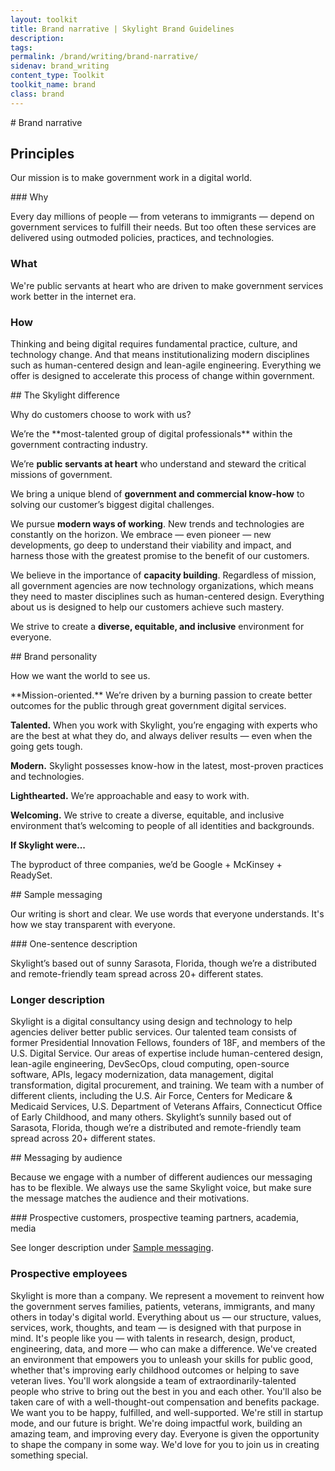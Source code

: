 ```yaml
---
layout: toolkit
title: Brand narrative | Skylight Brand Guidelines
description:
tags:
permalink: /brand/writing/brand-narrative/
sidenav: brand_writing
content_type: Toolkit
toolkit_name: brand
class: brand
---
```


<div class="row brand__content-section">
<div class="col-md-4" markdown="1">
# Brand narrative

## Principles

Our mission is to make government work in a digital world.
</div>
<div class="col-md-8">
<div class="example" markdown="1">
### Why

Every day millions of people — from veterans to immigrants — depend on government services to fulfill their needs. But too often these services are delivered using outmoded policies, practices, and technologies.

### What

We're public servants at heart who are driven to make government services work better in the internet era.

### How

Thinking and being digital requires fundamental practice, culture, and technology change. And that means institutionalizing modern disciplines such as human-centered design and lean-agile engineering. Everything we offer is designed to accelerate this process of change within government.
</div>
</div>
</div>

<div class="row brand__content-section">
<div class="col-md-4" markdown="1">
## The Skylight difference

Why do customers choose to work with us?
</div>
<div class="col-md-8">
<div class="example" markdown="1">
We’re the **most-talented group of digital professionals** within the government contracting industry.

We’re **public servants at heart** who understand and steward the critical missions of government.

We bring a unique blend of **government and commercial know-how** to solving our customer’s biggest digital challenges.

We pursue **modern ways of working**. New trends and technologies are constantly on the horizon. We embrace — even pioneer — new developments, go deep to understand their viability and impact, and harness those with the greatest promise to the benefit of our customers.

We believe in the importance of **capacity building**. Regardless of mission, all government agencies are now technology organizations, which means they need to master disciplines such as human-centered design. Everything about us is designed to help our customers achieve such mastery.

We strive to create a **diverse, equitable, and inclusive** environment for everyone.
</div>
</div>
</div>

<div class="row brand__content-section">
<div class="col-md-4" markdown="1">
## Brand personality

How we want the world to see us.
</div>
<div class="col-md-8">
<div class="example" markdown="1">
**Mission-oriented.** We’re driven by a burning passion to create better outcomes for the public through great government digital services.

**Talented.** When you work with Skylight, you’re engaging with experts who are the best at what they do, and always deliver results — even when the going gets tough.

**Modern.** Skylight possesses know-how in the latest, most-proven practices and technologies.

**Lighthearted.** We’re approachable and easy to work with.

**Welcoming.** We strive to create a diverse, equitable, and inclusive environment that’s welcoming to people of all identities and backgrounds.

**If Skylight were...**

The byproduct of three companies, we’d be Google + McKinsey + ReadySet.
</div>
</div>
</div>

<div class="row brand__content-section">
<div class="col-md-4" markdown="1">
## Sample messaging

Our writing is short and clear. We use words that everyone understands. It's how we stay transparent with everyone.
</div>
<div class="col-md-8">
<div class="example" markdown="1">
### One-sentence description

Skylight’s based out of sunny Sarasota, Florida, though we’re a distributed and remote-friendly team spread across 20+ different states.

### Longer description

Skylight is a digital consultancy using design and technology to help agencies deliver better public services. Our talented team consists of former Presidential Innovation Fellows, founders of 18F, and members of the U.S. Digital Service. Our areas of expertise include human-centered design, lean-agile engineering, DevSecOps, cloud computing, open-source software, APIs, legacy modernization, data management, digital transformation, digital procurement, and training. We team with a number of different clients, including the U.S. Air Force, Centers for Medicare & Medicaid Services, U.S. Department of Veterans Affairs, Connecticut Office of Early Childhood, and many others. Skylight’s sunnily based out of Sarasota, Florida, though we’re a distributed and remote-friendly team spread across 20+ different states.
</div>
</div>
</div>

<div class="row brand__content-section">
<div class="col-md-4" markdown="1">
## Messaging by audience

Because we engage with a number of different audiences our messaging has to be flexible. We always use the same Skylight voice, but make sure the message matches the audience and their motivations.
</div>
<div class="col-md-8">
<div class="example" markdown="1">
### Prospective customers, prospective teaming partners, academia, media

See longer description under [Sample messaging](#sample-messaging).

### Prospective employees

Skylight is more than a company. We represent a movement to reinvent how the government serves families, patients, veterans, immigrants, and many others in today's digital world. Everything about us — our structure, values, services, work, thoughts, and team — is designed with that purpose in mind. It's people like you — with talents in research, design, product, engineering, data, and more — who can make a difference. We've created an environment that empowers you to unleash your skills for public good, whether that's improving early childhood outcomes or helping to save veteran lives. You'll work alongside a team of extraordinarily-talented people who strive to bring out the best in you and each other. You'll also be taken care of with a well-thought-out compensation and benefits package. We want you to be happy, fulfilled, and well-supported. We're still in startup mode, and our future is bright. We're doing impactful work, building an amazing team, and improving every day. Everyone is given the opportunity to shape the company in some way. We'd love for you to join us in creating something special.
</div>
</div>
</div>
